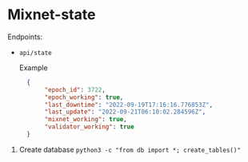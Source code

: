 # Mixnet-state

Endpoints:

* `api/state`

   Example
  ```json
    {
         "epoch_id": 3722,
         "epoch_working": true,
         "last_downtime": "2022-09-19T17:16:16.776853Z",
         "last_update": "2022-09-21T06:10:02.284596Z",
         "mixnet_working": true,
         "validator_working": true
    }
  ```

1. Create database `python3 -c "from db import *; create_tables()"`
